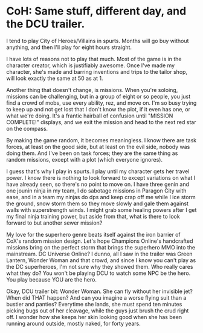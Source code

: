 # CoH: Same stuff, different day, and the DCU trailer.

I tend to play City of Heroes/Villains in spurts. Months will go buy without anything, and then I'll play for eight hours straight.

I have lots of reasons not to play that much. Most of the game is in the character creator, which is justifiably awesome. Once I've made my character, she's made and barring inventions and trips to the tailor shop, will look exactly the same at 50 as at 1.

Another thing that doesn't change, is missions. When you're soloing, missions can be challenging, but in a group of eight or so people, you just find a crowd of mobs, use every ability, rez, and move on. I'm so busy trying to keep up and not get lost that I don't know the plot, if it even has one, or what we're doing. It's a frantic hairball of confusion until "MISSION COMPLETE!" displays, and we exit the mission and head to the next red star on the compass.

By making the game random, it becomes meaningless. I know there are task forces, at least on the good side, but at least on the evil side, nobody was doing them. And I've been on task forces; they are the same thing as random missions, except with a plot (which everyone ignores).

I guess that's why I play in spurts. I play until my character gets her travel power. I know there is nothing to look forward to except variations on what I have already seen, so there's no point to move on. I have three genin and one jounin ninja in my team, I do sabotage missions in Paragon City with ease, and in a team my ninjas do dps and keep crap off me while I ice storm the ground, snow storm them so they move slowly and gale them against walls with superstrength winds. I might grab some healing powers after I get my final ninja training power, but aside from that, what is there to look forward to but another sewer mission?

My love for the superhero genre beats itself against the iron barrier of CoX's random mission design. Let's hope Champions Online's handcrafted missions bring on the perfect storm that brings the superhero MMO into the mainstream. DC Universe Online? I dunno, all I saw in the trailer was Green Lantern, Wonder Woman and that crowd, and since I know you can't play as the DC superheroes, I'm not sure why they showed them. Who really cares what they do? You won't be playing DCU to watch some NPC be the hero. You play because YOU are the hero.

Okay, DCU trailer bit: Wonder Woman. She can fly without her invisible jet? When did THAT happen? And can you imagine a worse flying suit than a bustier and panties? Everytime she lands, she must spend ten minutes picking bugs out of her cleavage, while the guys just brush the crud right off. I wonder how she keeps her skin looking good when she has been running around outside, mostly naked, for forty years.

